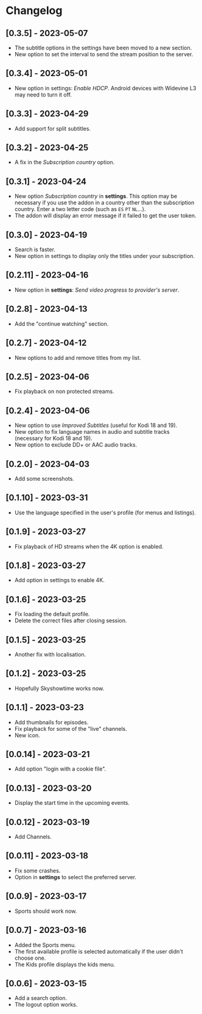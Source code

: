 # Changelog

## [0.3.5] - 2023-05-07
- The subtitle options in the settings have been moved to a new section.
- New option to set the interval to send the stream position to the server.

## [0.3.4] - 2023-05-01
- New option in settings: _Enable HDCP_. Android devices with Widevine L3 may need to turn it off.

## [0.3.3] - 2023-04-29
- Add support for split subtitles.

## [0.3.2] - 2023-04-25
- A fix in the _Subscription country_ option.

## [0.3.1] - 2023-04-24
- New option _Subscription country_ in **settings**. This option may be necessary
  if you use the addon in a country other than the subscription country.
  Enter a two letter code (such as `ES` `PT` `NL`...).
- The addon will display an error message if it failed to get the user token.

## [0.3.0] - 2023-04-19
- Search is faster.
- New option in settings to display only the titles under your subscription.

## [0.2.11] - 2023-04-16
- New option in **settings**: _Send video progress to provider's server_.

## [0.2.8] - 2023-04-13
- Add the "continue watching" section.

## [0.2.7] - 2023-04-12
- New options to add and remove titles from my list.

## [0.2.5] - 2023-04-06
- Fix playback on non protected streams.

## [0.2.4] - 2023-04-06
- New option to use _Improved Subtitles_ (useful for Kodi 18 and 19).
- New option to fix language names in audio and subtitle tracks (necessary for Kodi 18 and 19).
- New option to exclude DD+ or AAC audio tracks.

## [0.2.0] - 2023-04-03
- Add some screenshots.

## [0.1.10] - 2023-03-31
- Use the language specified in the user's profile (for menus and listings).

## [0.1.9] - 2023-03-27
- Fix playback of HD streams when the 4K option is enabled.

## [0.1.8] - 2023-03-27
- Add option in settings to enable 4K.

## [0.1.6] - 2023-03-25
- Fix loading the default profile.
- Delete the correct files after closing session.

## [0.1.5] - 2023-03-25
- Another fix with localisation.

## [0.1.2] - 2023-03-25
- Hopefully Skyshowtime works now.

## [0.1.1] - 2023-03-23
- Add thumbnails for episodes.
- Fix playback for some of the "live" channels.
- New icon.

## [0.0.14] - 2023-03-21
- Add option "login with a cookie file".

## [0.0.13] - 2023-03-20
- Display the start time in the upcoming events.

## [0.0.12] - 2023-03-19
- Add Channels.

## [0.0.11] - 2023-03-18
- Fix some crashes.
- Option in **settings** to select the preferred server.

## [0.0.9] - 2023-03-17
- Sports should work now.

## [0.0.7] - 2023-03-16
- Added the Sports menu.
- The first available profile is selected automatically if the user didn't choose one.
- The Kids profile displays the kids menu.

## [0.0.6] - 2023-03-15
- Add a search option.
- The logout option works.
